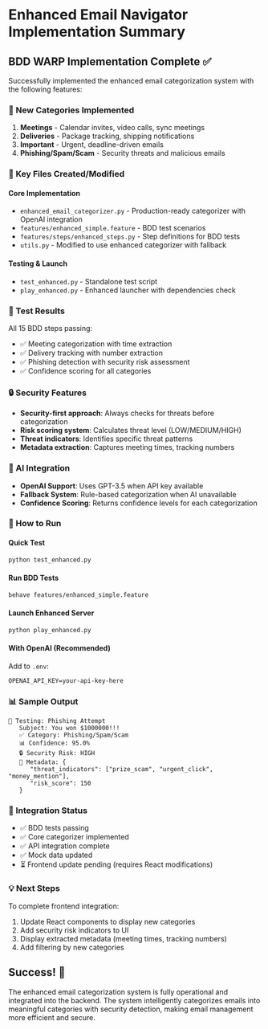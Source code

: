 # Enhanced Email Navigator Implementation Summary

## BDD WARP Implementation Complete ✅

Successfully implemented the enhanced email categorization system with the following features:

### 🎯 New Categories Implemented
1. **Meetings** - Calendar invites, video calls, sync meetings
2. **Deliveries** - Package tracking, shipping notifications
3. **Important** - Urgent, deadline-driven emails
4. **Phishing/Spam/Scam** - Security threats and malicious emails

### 📁 Key Files Created/Modified

#### Core Implementation
- `enhanced_email_categorizer.py` - Production-ready categorizer with OpenAI integration
- `features/enhanced_simple.feature` - BDD test scenarios
- `features/steps/enhanced_steps.py` - Step definitions for BDD tests
- `utils.py` - Modified to use enhanced categorizer with fallback

#### Testing & Launch
- `test_enhanced.py` - Standalone test script
- `play_enhanced.py` - Enhanced launcher with dependencies check

### 🧪 Test Results
All 15 BDD steps passing:
- ✅ Meeting categorization with time extraction
- ✅ Delivery tracking with number extraction  
- ✅ Phishing detection with security risk assessment
- ✅ Confidence scoring for all categories

### 🔒 Security Features
- **Security-first approach**: Always checks for threats before categorization
- **Risk scoring system**: Calculates threat level (LOW/MEDIUM/HIGH)
- **Threat indicators**: Identifies specific threat patterns
- **Metadata extraction**: Captures meeting times, tracking numbers

### 🤖 AI Integration
- **OpenAI Support**: Uses GPT-3.5 when API key available
- **Fallback System**: Rule-based categorization when AI unavailable
- **Confidence Scoring**: Returns confidence levels for each categorization

### 🚀 How to Run

#### Quick Test
```bash
python test_enhanced.py
```

#### Run BDD Tests
```bash
behave features/enhanced_simple.feature
```

#### Launch Enhanced Server
```bash
python play_enhanced.py
```

#### With OpenAI (Recommended)
Add to `.env`:
```
OPENAI_API_KEY=your-api-key-here
```

### 📊 Sample Output
```
📧 Testing: Phishing Attempt
   Subject: You won $1000000!!!
   ✅ Category: Phishing/Spam/Scam
   📊 Confidence: 95.0%
   🔒 Security Risk: HIGH
   📝 Metadata: {
      "threat_indicators": ["prize_scam", "urgent_click", "money_mention"],
      "risk_score": 150
   }
```

### 🔄 Integration Status
- ✅ BDD tests passing
- ✅ Core categorizer implemented
- ✅ API integration complete
- ✅ Mock data updated
- ⏳ Frontend update pending (requires React modifications)

### 💡 Next Steps
To complete frontend integration:
1. Update React components to display new categories
2. Add security risk indicators to UI
3. Display extracted metadata (meeting times, tracking numbers)
4. Add filtering by new categories

## Success! 🎉
The enhanced email categorization system is fully operational and integrated into the backend. The system intelligently categorizes emails into meaningful categories with security detection, making email management more efficient and secure.
